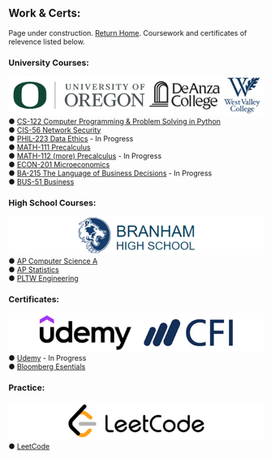 ## Work & Certs:
Page under construction. <a href="https://www.bdeweesevans.com">Return Home</a>.
Coursework and certificates of relevence listed below.

### University Courses:<br>
![image of uni banner.](assets/images/unibanner.jpg)<br>
● <a href="https://cas.uoregon.edu/computer-science" target="_blank" rel="noopener noreferrer">CS-122 Computer Programming & Problem Solving in Python</a><br>
● <a href="https://deanza.edu/cis/" target="_blank" rel="noopener noreferrer">CIS-56 Network Security</a><br>
● <a href="https://philosophy.uoregon.edu/" target="_blank" rel="noopener noreferrer">PHIL-223 Data Ethics</a> - In Progress<br>
● <a href="https://math.uoregon.edu/" target="_blank" rel="noopener noreferrer">MATH-111 Precalculus</a><br>
● <a href="https://math.uoregon.edu/" target="_blank" rel="noopener noreferrer">MATH-112 (more) Precalculus</a> - In Progress<br>
● <a href="https://economics.uoregon.edu/" target="_blank" rel="noopener noreferrer">ECON-201 Microeconomics</a><br>
● <a href="https://business.uoregon.edu/" target="_blank" rel="noopener noreferrer">BA-215 The Language of Business Decisions</a> - In Progress<br>
● <a href="https://www.westvalley.edu/academics/business-administration/" target="_blank" rel="noopener noreferrer">BUS-51 Business</a>

### High School Courses:<br>
![image of hs banner.](assets/images/hsbanner.jpg)<br>
● <a href="https://apstudents.collegeboard.org/courses/ap-computer-science-a" target="_blank" rel="noopener noreferrer">AP Computer Science A</a><br>
● <a href="https://apstudents.collegeboard.org/courses/ap-statistics" target="_blank" rel="noopener noreferrer">AP Statistics</a><br>
● <a href="https://docs.google.com/document/d/1YmoMn0TPIZmz5jzltPey_eCx9b0o7PyTvxE2zus4r_c/edit?usp=sharing" target="_blank" rel="noopener noreferrer">PLTW Engineering</a>

### Certificates:<br>
![image of certs banner.](assets/images/certsbanner.jpg)<br>
● <a href="https://www.udemy.com/course/automate/" target="_blank" rel="noopener noreferrer">Udemy</a> - In Progress<br>
● <a href="https://credentials.corporatefinanceinstitute.com/15e63c28-dd1f-4c64-af3c-207cfb5465d8" target="_blank" rel="noopener noreferrer">Bloomberg Esentials</a>

### Practice:
![image of lc banner.](assets/images/lcbanner.jpg)<br>
● <a href="https://leetcode.com/bdeweesevans/" target="_blank" rel="noopener noreferrer">LeetCode</a>
